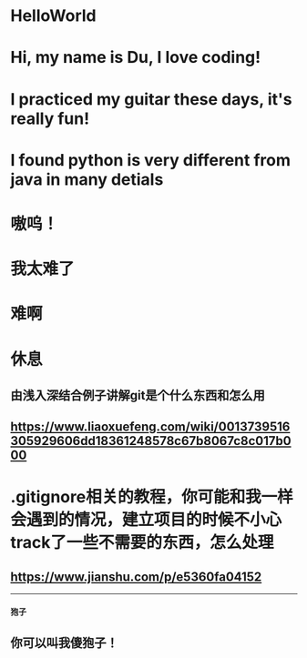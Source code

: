 # HelloWorld
# Hi, my name is Du, I love coding!
# I practiced my guitar these days, it's really fun!
# I found python is very different from java in many detials
# 嗷呜！
# 我太难了
# 难啊
# 休息
## 由浅入深结合例子讲解git是个什么东西和怎么用
## https://www.liaoxuefeng.com/wiki/0013739516305929606dd18361248578c67b8067c8c017b000
# .gitignore相关的教程，你可能和我一样会遇到的情况，建立项目的时候不小心track了一些不需要的东西，怎么处理
## https://www.jianshu.com/p/e5360fa04152
---
#### 狍子
## **你可以叫我傻狍子！**
